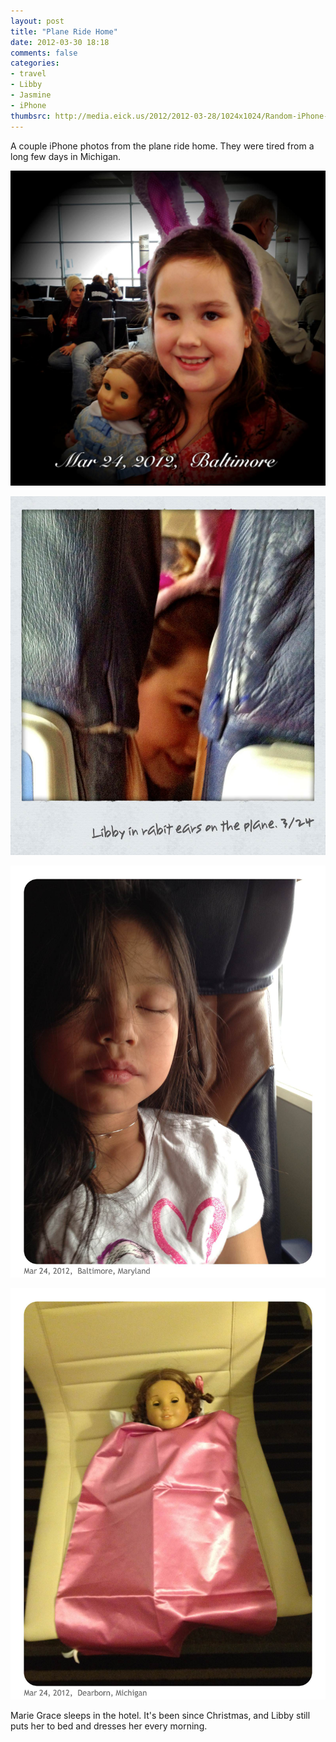 ```yaml
---
layout: post
title: "Plane Ride Home"
date: 2012-03-30 18:18
comments: false
categories: 
- travel
- Libby
- Jasmine
- iPhone
thumbsrc: http://media.eick.us/2012/2012-03-28/1024x1024/Random-iPhone-11.jpg 
---
```

A couple iPhone photos from the plane ride home.  They were tired from a long few days in Michigan.



![iPhone photos from the plane ride home](/assets/images/2012/2012-03-28/Random-iPhone-11.jpg)
  




![iPhone photos from the plane ride home](/assets/images/2012/2012-03-28/Random-iPhone-10.jpg)
  




![iPhone photos from the plane ride home](/assets/images/2012/2012-03-28/Random-iPhone-9.jpg)
  




![iPhone photos from the plane ride home](/assets/images/2012/2012-03-28/Random-iPhone-8.jpg)
  

Marie Grace sleeps in the hotel.  It's been since Christmas, and Libby still puts her to bed and dresses her every morning.